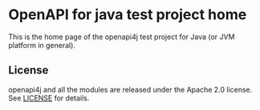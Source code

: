# OpenAPI for java test project home

This is the home page of the openapi4j test project for Java (or JVM platform in general).

## License

openapi4j and all the modules are released under the Apache 2.0 license. See [LICENSE](#) for details.
